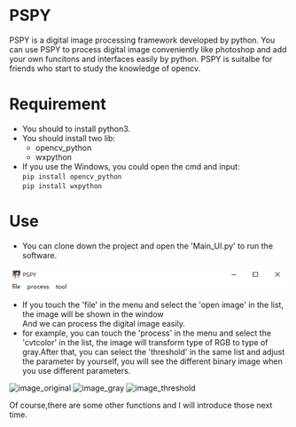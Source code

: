 # PSPY
PSPY is a digital image processing framework developed by python. You can use PSPY to process digital image conveniently like photoshop and add your own funcitons and interfaces easily by python. 
PSPY is suitalbe for friends who start to study the knowledge of opencv.
# Requirement
- You should to install python3.</br> 
- You should install two lib:</br>
  - opencv_python</br>
  - wxpython</br>
- If you use the Windows, you could open the cmd and input:</br>
`
pip install opencv_python 
`</br>
`
pip install wxpython 
`
# Use
- You can clone down the project and open the 'Main_UI.py' to run the software.</br>

![PSPY](https://github.com/HamburgerZ/PSPY/blob/master/PSPY.PNG)</br>

- If you touch the 'file' in the menu and select the 'open image' in the list, the image will be shown in the window</br>
And we can process the digital image easily.</br>
- for example, you can touch the 'process' in the menu and select the 'cvtcolor' in the list, 
the image will transform type of RGB to type of gray.After that,
you can select the 'threshold' in the same list and adjust the parameter by yourself, 
you will see the different binary image when you use different parameters.</br>

![image_original](https://github.com/HamburgerZ/PSPY/blob/image_original.PNG)
![image_gray](https://github.com/HamburgerZ/PSPY/blob/image_gray.PNG)
![image_threshold](https://github.com/HamburgerZ/PSPY/blob/image_threshold.PNG)</br>

Of course,there are some other functions and I will introduce those next time.

          



